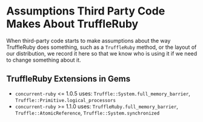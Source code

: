 # Assumptions Third Party Code Makes About TruffleRuby

When third-party code starts to make assumptions about the way TruffleRuby does
something, such as a `TruffleRuby` method, or the layout of our distribution, we
record it here so that we know who is using it if we need to change something
about it.

## TruffleRuby Extensions in Gems

* `concurrent-ruby` <= 1.0.5 uses: `Truffle::System.full_memory_barrier`,
  `Truffle::Primitive.logical_processors`
* `concurrent-ruby` >= 1.1.0 uses: `TruffleRuby.full_memory_barrier`, 
  `Truffle::AtomicReference`, `Truffle::System.synchronized`
